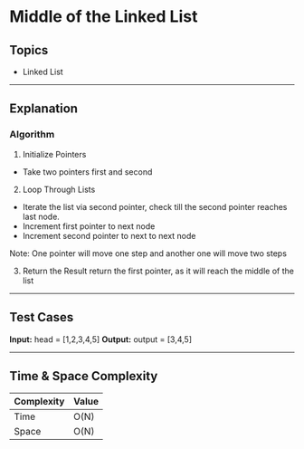 # Middle of the Linked List

## Topics
- Linked List

---

## Explanation

### Algorithm

1. Initialize Pointers
- Take two pointers first and second

2. Loop Through Lists

- Iterate the list via second pointer, check till the second pointer reaches last node.
- Increment first pointer to next node
- Increment second pointer to next to next node

Note: One pointer will move one step and another one will move two steps

3. Return the Result
return the first pointer, as it will reach the middle of the list

---

## Test Cases

**Input:**
head = [1,2,3,4,5]
**Output:**
output = [3,4,5]

--- 

## Time & Space Complexity

| Complexity | Value |
|------------|-------|
| Time       | O(N)  |
| Space      | O(N)  |
